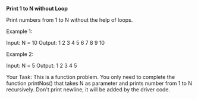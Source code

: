**Print 1 to N without Loop**

Print numbers from 1 to N without the help of loops.

Example 1:

Input:
N = 10
Output: 1 2 3 4 5 6 7 8 9 10

Example 2:

Input:
N = 5
Output: 1 2 3 4 5
 

Your Task:
This is a function problem. You only need to complete the function printNos() that takes N as parameter and prints number from 1 to N recursively. Don't print newline, it will be added by the driver code.


